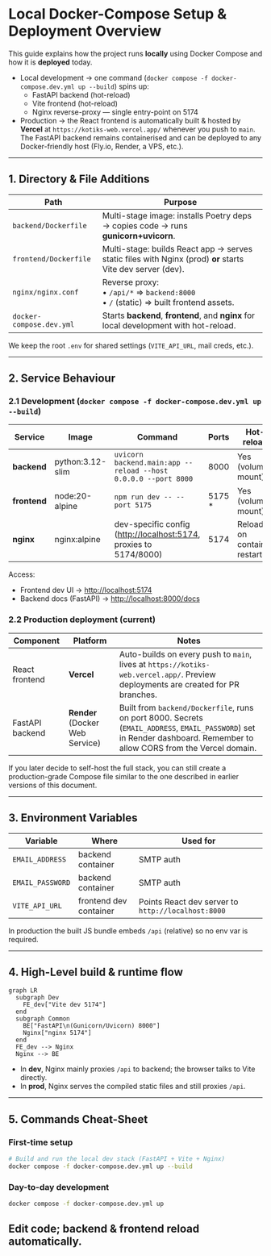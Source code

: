 # Local Docker-Compose Setup & Deployment Overview
This guide explains how the project runs **locally** using Docker Compose and how it is **deployed** today.

* Local development → one command (`docker compose -f docker-compose.dev.yml up --build`) spins up:
  * FastAPI backend (hot-reload)
  * Vite frontend (hot-reload)
  * Nginx reverse-proxy — single entry-point on 5174
* Production → the React frontend is automatically built & hosted by **Vercel** at
  `https://kotiks-web.vercel.app/` whenever you push to `main`.
  The FastAPI backend remains containerised and can be deployed to any Docker-friendly host (Fly.io, Render, a VPS, etc.).

---

## 1. Directory & File Additions

| Path | Purpose |
|------|---------|
| `backend/Dockerfile` | Multi-stage image: installs Poetry deps → copies code → runs **gunicorn+uvicorn**. |
| `frontend/Dockerfile` | Multi-stage: builds React app → serves static files with Nginx (prod) **or** starts Vite dev server (dev). |
| `nginx/nginx.conf` | Reverse proxy: <br>• `/api/*` ⇒ `backend:8000` <br>• `/` (static) ⇒ built frontend assets. |
| `docker-compose.dev.yml` | Starts **backend**, **frontend**, and **nginx** for local development with hot-reload. |

We keep the root `.env` for shared settings (`VITE_API_URL`, mail creds, etc.).

---

## 2. Service Behaviour

### 2.1 Development (`docker compose -f docker-compose.dev.yml up --build`)

| Service | Image | Command | Ports | Hot-reload |
|---------|-------|---------|-------|------------|
| **backend** | python:3.12-slim | `uvicorn backend.main:app --reload --host 0.0.0.0 --port 8000` | 8000 | Yes (volume mount) |
| **frontend** | node:20-alpine | `npm run dev -- --port 5175` | 5175 * | Yes (volume mount) |
| **nginx** | nginx:alpine | dev-specific config (<http://localhost:5174>, proxies to 5174/8000) | 5174 | Reload on container restart |

Access:
* Frontend dev UI → <http://localhost:5174>
* Backend docs (FastAPI) → <http://localhost:8000/docs>

### 2.2 Production deployment (current)

| Component | Platform | Notes |
|-----------|----------|-------|
| React frontend | **Vercel** | Auto-builds on every push to `main`, lives at `https://kotiks-web.vercel.app/`. Preview deployments are created for PR branches. |
| FastAPI backend | **Render** (Docker Web Service) | Built from `backend/Dockerfile`, runs on port 8000. Secrets (`EMAIL_ADDRESS`, `EMAIL_PASSWORD`) set in Render dashboard. Remember to allow CORS from the Vercel domain. |

If you later decide to self-host the full stack, you can still create a production-grade Compose file similar to the one described in earlier versions of this document.

---

## 3. Environment Variables

| Variable | Where | Used for |
|----------|-------|----------|
| `EMAIL_ADDRESS` | backend container | SMTP auth |
| `EMAIL_PASSWORD` | backend container | SMTP auth |
| `VITE_API_URL` | frontend dev container | Points React dev server to `http://localhost:8000` |

In production the built JS bundle embeds `/api` (relative) so no env var is required.

---

## 4. High-Level build & runtime flow

```mermaid
graph LR
  subgraph Dev
    FE_dev["Vite dev 5174"]
  end
  subgraph Common
    BE["FastAPI\n(Gunicorn/Uvicorn) 8000"]
    Nginx["nginx 5174"]
  end
  FE_dev --> Nginx
  Nginx --> BE
```

* In **dev**, Nginx mainly proxies `/api` to backend; the browser talks to Vite directly.
* In **prod**, Nginx serves the compiled static files and still proxies `/api`.

---

## 5. Commands Cheat-Sheet

### First-time setup
```bash
# Build and run the local dev stack (FastAPI + Vite + Nginx)
docker compose -f docker-compose.dev.yml up --build
```

### Day-to-day development
```bash
docker compose -f docker-compose.dev.yml up
```
Edit code; backend & frontend reload automatically.
---
